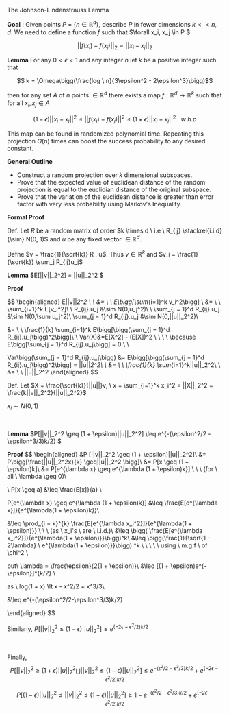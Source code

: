 The Johnson-Lindenstrauss Lemma

**Goal** : Given points $P$ = {$n \in \mathbb{R}^d$}, describe $P$ in fewer dimensions $k << n, d$. We need to define a function $f$ such that $\forall x_i, x_j \in P $

$$||f(x_i) - f(x_j)||_2 \approx ||x_i - x_j||_2$$

**Lemma** For any $0 < \epsilon < 1$ and any integer $n$ let $k$ be a positive integer such that

$$ k = \Omega\bigg(\frac{log \ n}{3\epsilon^2 - 2\epsilon^3}\bigg)$$

then for any set $A$ of $n$ points $\in \mathbb{R}^d$ there exists a map $f : \mathbb{R}^d \to \mathbb{R}^k$ such that for all $x_i,x_j \in A$

$$(1 - \epsilon)||x_i - x_j||^2 \leq ||f(x_i) - f(x_j)||^2 \leq (1 + \epsilon)||x_i - x_j||^2 \ \ \ w.h.p $$

This map can be found in randomized polynomial time. Repeating this projection $O(n)$ times can boost the success probability to any desired constant.

**General Outline**

- Construct a random projection over $k$ dimensional subspaces. 
- Prove that the expected value of euclidean distance of the random projection is equal to the euclidian distance of the original subspace.
- Prove that the variation of the euclidean distance is greater than error factor with very less probability using Markov's Inequality

**Formal Proof**

Def. Let $R$ be a random matrix of order $k \times d \ i.e \ R_{ij} \stackrel{i.i.d}{\sim} N(0, 1)$ and $u$ be any fixed vector $\in \mathbb{R}^d .$ 

Defne $v = \frac{1}{\sqrt{k}} R . u$. Thus $v \in \mathbb{R}^k$ and $v_i = \frac{1}{\sqrt{k}} \sum_j R_{ij}u_j$

**Lemma** $E[||v||_2^2] = ||u||_2^2 $

**Proof** 

$$
\begin{aligned}
E||v||_2^2  \ \ &=  \ \  E\bigg[\sum_{i=1}^k v_i^2\bigg] \\
&= \ \ \sum_{i=1}^k E[v_i^2]\\
\\ 
R_{ij}.u_j &\sim N(0,u_j^2)\\
\\
\sum_{j = 1}^d R_{ij}.u_j &\sim N(0,\sum u_j^2)\\
\sum_{j = 1}^d R_{ij}.u_j &\sim N(0,||u||_2^2)\\

&= \ \ \frac{1}{k} \sum_{i=1}^k E\bigg[\bigg(\sum_{j = 1}^d R_{ij}.u_j\bigg)^2\bigg]\\
\\
Var(X)&=E[X^2] - (E[X])^2 \ \ \ \    \because E\bigg[\sum_{j = 1}^d R_{ij}.u_j\bigg] = 0 \\
\\

Var\bigg(\sum_{j = 1}^d R_{ij}.u_j\bigg) &= E\bigg[\bigg(\sum_{j = 1}^d R_{ij}.u_j\bigg)^2\bigg] = ||u||_2^2\\
\\
&= \ \ \frac{1}{k} \sum_{i=1}^k||u||_2^2\\
\\
&= \ \ ||u||_2^2
\end{aligned}
$$

Def. Let $X = \frac{\sqrt{k}}{||u||}v, \ x = \sum_{i=1}^k x_i^2 = ||X||_2^2 = \frac{k||v||_2^2}{||u||_2^2}$

$x_i \sim N(0, 1)$

&nbsp;
  
**Lemma** $P[||v||_2^2 \geq (1 + \epsilon)||u||_2^2] \leq e^{-(\epsilon^2/2 - \epsilon^3/3)k/2} $

**Proof** 
$$
\begin{aligned}
&P [||v||_2^2 \geq (1 + \epsilon)||u||_2^2]\\
&= P\bigg[\frac{||u||_2^2x}{k} \geq||u||_2^2 \bigg]\\
&= P[x \geq (1 + \epsilon)k]\\
&= P[e^{\lambda x} \geq e^{\lambda (1 + \epsilon)k}] \ \ \ (for \ all \ \lambda \geq 0)\\

\\
P[x \geq a] &\leq \frac{E[x]}{a} \\ 

P[e^{\lambda x} \geq e^{\lambda (1 + \epsilon)k}] &\leq \frac{E[e^{\lambda x}]}{e^{\lambda(1 + \epsilon)k}}\\

&\leq \prod_{i = k}^{k} \frac{E[e^{\lambda x_i^2}]}{e^{\lambda(1 + \epsilon)}}  \ \ \ (as \ x_i's \ are \ i.i.d.)\\
&\leq \bigg( \frac{E[e^{\lambda x_i^2}]}{e^{\lambda(1 + \epsilon)}}\bigg)^k\\
&\leq \bigg(\frac{1}{\sqrt{1 - 2\lambda} \ e^{\lambda(1 + \epsilon)}}\bigg) ^k \ \ \ \ \ using \ m.g.f \ of \chi^2 \\

put\  \lambda = \frac{\epsilon}{2(1 + \epsilon)}\\
&\leq [(1 + \epsilon)e^{-\epsilon}]^{k/2} \\

as \ log(1 + x) \lt x - x^2/2 + x^3/3\\

&\leq e^{-(\epsilon^2/2-\epsilon^3/3)k/2}

\end{aligned}
$$

Similarly, $P[||v||_2^2 \leq (1 - \epsilon)||u||_2^2] \leq e^{(-2\epsilon - \epsilon^2/2)k/2}$

&nbsp;

Finally, $$P[||v||_2^2 \geq (1 + \epsilon)||u||_2^2 \bigcup ||v||_2^2 \leq (1 - \epsilon)||u||_2^2] \leq e^{-(\epsilon^2/2-\epsilon^3/3)k/2} + e^{(-2\epsilon - \epsilon^2/2)k/2}$$ 

$$
P[(1 - \epsilon)||u||_2^2 \leq||v||_2^2 \leq(1 + \epsilon)||u||_2^2] \geq 1 - e^{-(\epsilon^2/2-\epsilon^3/3)k/2} + e^{(-2\epsilon - \epsilon^2/2)k/2}
$$